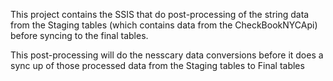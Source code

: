 This project contains the SSIS that do post-processing of the string data from the Staging tables (which contains data from the CheckBookNYCApi) before syncing to the final tables.

This post-processing will do the nesscary data conversions before it does a sync up of those processed data from the Staging tables to Final tables
